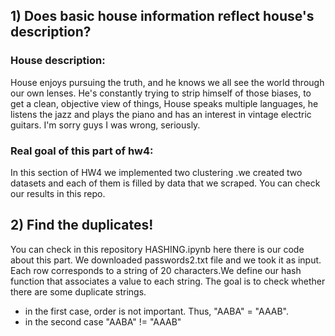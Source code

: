 ## 1) Does basic house information reflect house's description?

### House description: 
House enjoys pursuing the truth, and he knows we all see the world through our own lenses. He's constantly trying to strip himself of those biases, to get a clean, objective view of things, House speaks multiple languages, he listens the jazz and plays the piano and has an interest in vintage electric guitars.
I'm sorry guys I was wrong, seriously.



###  Real goal of this part of hw4:
In this section of HW4 we implemented two clustering .we created two datasets and each of them is filled by data that we scraped.
You can check our results in this repo.

## 2) Find the duplicates!

You can check in this repository HASHING.ipynb here there is our code about this part.
We downloaded  passwords2.txt file and we took it  as input. Each row corresponds to a string of 20 characters.We define our hash function that associates a value to each string. The goal is to check whether there are some duplicate strings.
- in the first case, order is not important. Thus, "AABA" = "AAAB".
- in the second case "AABA" != "AAAB"


